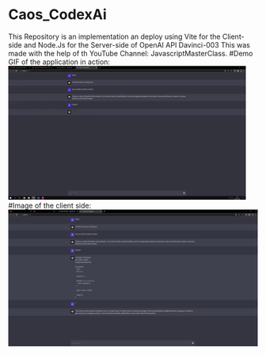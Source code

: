 # Caos_CodexAi
This Repository is an implementation an deploy using Vite for the Client-side and Node.Js for the Server-side of OpenAI API Davinci-003
This was made with the help of th YouTube Channel: JavascriptMasterClass.
#Demo GIF of the application in action:
![](https://github.com/Kallenhard1/Caos_CodexAi/blob/main/assets/chat.gif)
#Image of the client side:
![](https://github.com/Kallenhard1/Caos_CodexAi/blob/main/assets/01.png)
